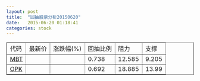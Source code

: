 ```yaml
---
layout: post
title:  "回抽股票分析20150620"
date:   2015-06-20 01:18:41
categories: stock
---
```

<script type="text/javascript">
var stockList = []
stockList.push('gb_mbt');
stockList.push('gb_opk');
</script>
<table border="1">
 <tr>
 <td>代码</td>
 <td>最新价</td>
 <td>涨跌幅(%)</td>
 <td>回抽比例</td>
 <td>阻力</td>
 <td>支撑</td>
</tr>
  <tr id="mbt">
  <td><a href="http://stock.finance.sina.com.cn/usstock/quotes/MBT.html" target="_blank">MBT</a></td><td></td><td></td><td>0.738</td><td>12.585</td><td>9.205</td></tr>
  <tr id="opk">
  <td><a href="http://stock.finance.sina.com.cn/usstock/quotes/OPK.html" target="_blank">OPK</a></td><td></td><td></td><td>0.692</td><td>18.885</td><td>13.99</td></tr>
</table>

